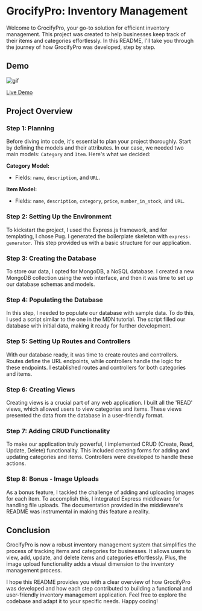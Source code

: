 # GrocifyPro: Inventory Management

Welcome to GrocifyPro, your go-to solution for efficient inventory management. This project was created to help businesses keep track of their items and categories effortlessly. In this README, I'll take you through the journey of how GrocifyPro was developed, step by step.

## Demo

![gif]()

[Live Demo](https://inventory-management-production-d2d7.up.railway.app/catalog)
## Project Overview

### Step 1: Planning

Before diving into code, it's essential to plan your project thoroughly. Start by defining the models and their attributes. In our case, we needed two main models: `Category` and `Item`. Here's what we decided:

**Category Model:**
- Fields: `name`, `description`, and `URL`.

**Item Model:**
- Fields: `name`, `description`, `category`, `price`, `number_in_stock`, and `URL`.

### Step 2: Setting Up the Environment

To kickstart the project, I used the Express.js framework, and for templating, I chose Pug. I generated the boilerplate skeleton with `express-generator`. This step provided us with a basic structure for our application.

### Step 3: Creating the Database

To store our data, I opted for MongoDB, a NoSQL database. I created a new MongoDB collection using the web interface, and then it was time to set up our database schemas and models.

### Step 4: Populating the Database

In this step, I needed to populate our database with sample data. To do this, I used a script similar to the one in the MDN tutorial. The script filled our database with initial data, making it ready for further development.

### Step 5: Setting Up Routes and Controllers

With our database ready, it was time to create routes and controllers. Routes define the URL endpoints, while controllers handle the logic for these endpoints. I established routes and controllers for both categories and items.

### Step 6: Creating Views

Creating views is a crucial part of any web application. I built all the 'READ' views, which allowed users to view categories and items. These views presented the data from the database in a user-friendly format.

### Step 7: Adding CRUD Functionality

To make our application truly powerful, I implemented CRUD (Create, Read, Update, Delete) functionality. This included creating forms for adding and updating categories and items. Controllers were developed to handle these actions.

### Step 8: Bonus - Image Uploads

As a bonus feature, I tackled the challenge of adding and uploading images for each item. To accomplish this, I integrated Express middleware for handling file uploads. The documentation provided in the middleware's README was instrumental in making this feature a reality.

## Conclusion

GrocifyPro is now a robust inventory management system that simplifies the process of tracking items and categories for businesses. It allows users to view, add, update, and delete items and categories effortlessly. Plus, the image upload functionality adds a visual dimension to the inventory management process.

I hope this README provides you with a clear overview of how GrocifyPro was developed and how each step contributed to building a functional and user-friendly inventory management application. Feel free to explore the codebase and adapt it to your specific needs. Happy coding!
